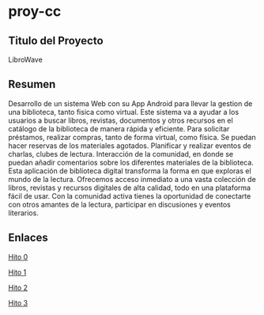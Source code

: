 # proy-cc

## Titulo del Proyecto
LibroWave
## Resumen
Desarrollo de un sistema Web con su App Android para llevar la gestion de una biblioteca, tanto fisica como virtual.
Este sistema va a ayudar a los usuarios a buscar libros, revistas, documentos y otros recursos en el catálogo de la biblioteca de manera rápida y eficiente. Para solicitar préstamos, realizar compras, tanto de forma virtual, como física. Se puedan hacer reservas de los materiales agotados. Planificar y realizar eventos de charlas, clubes de lectura. Interacción de la comunidad, en donde se puedan añadir comentarios sobre los diferentes materiales de la biblioteca.
Esta aplicación de biblioteca digital transforma la forma en que exploras el mundo de la lectura. Ofrecemos acceso inmediato a una vasta colección de libros, revistas y recursos digitales de alta calidad, todo en una plataforma fácil de usar. Con la comunidad activa tienes la oportunidad de conectarte con otros amantes de la lectura, participar en discusiones y eventos literarios.
## Enlaces
[Hito 0](docs/hitos/hito0.md)

[Hito 1](docs/hitos/hito1.md)

[Hito 2](docs/hitos/hito2.md)

[Hito 3](docs/hitos/hito3.md)